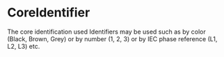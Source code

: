 CoreIdentifier
==============

The core identification used Identifiers may be used such as by color (Black, Brown, Grey) or by number (1, 2, 3) or by IEC phase reference (L1, L2, L3) etc.
